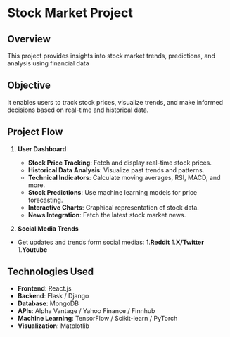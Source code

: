 # Stock Market Project

## Overview
This project provides insights into stock market trends, predictions, and analysis using financial data

## Objective
It enables users to track stock prices, visualize trends, and make informed decisions based on real-time and historical data.

## Project Flow

1. **User Dashboard**
    - **Stock Price Tracking**: Fetch and display real-time stock prices.
    - **Historical Data Analysis**: Visualize past trends and patterns.
    - **Technical Indicators**: Calculate moving averages, RSI, MACD, and more.
    - **Stock Predictions**: Use machine learning models for price forecasting.
    - **Interactive Charts**: Graphical representation of stock data.
    - **News Integration**: Fetch the latest stock market news.

1. **Social Media Trends**
- Get updates and trends form social medias:
    1.**Reddit**
    1.**X/Twitter**
    1.**Youtube**



## Technologies Used
- **Frontend**: React.js 
- **Backend**: Flask / Django
- **Database**: MongoDB
- **APIs**: Alpha Vantage / Yahoo Finance / Finnhub
- **Machine Learning**: TensorFlow / Scikit-learn / PyTorch
- **Visualization**: Matplotlib
